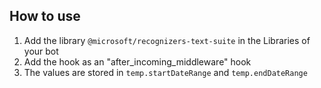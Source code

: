 ## How to use

1. Add the library `@microsoft/recognizers-text-suite` in the Libraries of your bot
2. Add the hook as an "after_incoming_middleware" hook
3. The values are stored in `temp.startDateRange` and `temp.endDateRange`
